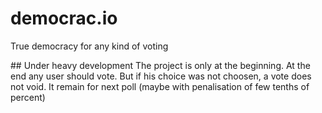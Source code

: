 # democrac.io
True democracy for any kind of voting

## Under heavy development
The project is only at the beginning. At the end any user should vote. But if his choice was not choosen, a vote does not void. It remain for next poll (maybe with penalisation of few tenths of percent)

